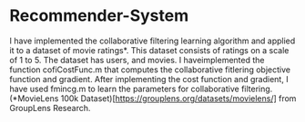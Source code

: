 # Recommender-System
I have implemented the collaborative filtering learning algorithm and applied it to a dataset of movie ratings*. This dataset consists of ratings on a scale of 1 to 5. The dataset has  users, and  movies. I haveimplemented the function cofiCostFunc.m that computes the collaborative fitlering objective function and gradient. After implementing the cost function and gradient, I have used fmincg.m to learn the parameters for collaborative filtering.
</br>(*MovieLens 100k Dataset)[https://grouplens.org/datasets/movielens/] from GroupLens Research.
